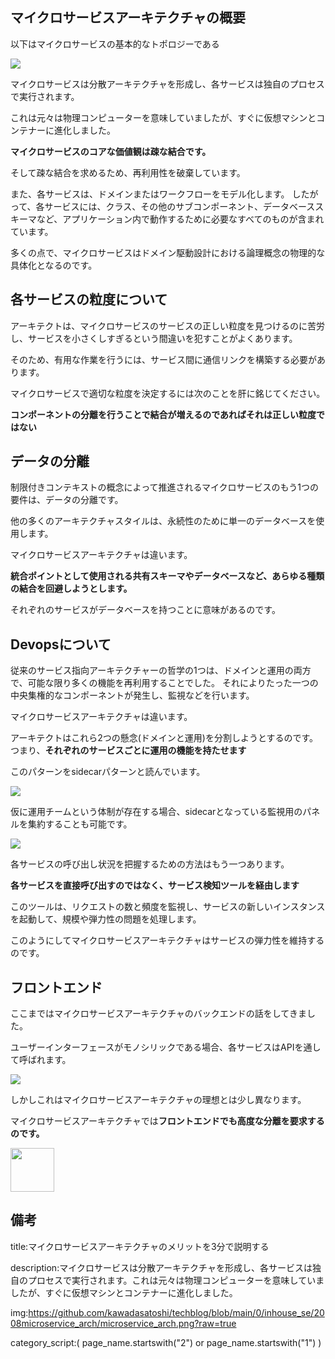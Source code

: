 



## マイクロサービスアーキテクチャの概要

以下はマイクロサービスの基本的なトポロジーである

<img src="https://github.com/kawadasatoshi/techblog/blob/main/0/inhouse_se/2008microservice_arch/microservice_arch.png?raw=true">

マイクロサービスは分散アーキテクチャを形成し、各サービスは独自のプロセスで実行されます。

これは元々は物理コンピューターを意味していましたが、すぐに仮想マシンとコンテナーに進化しました。

**マイクロサービスのコアな価値観は疎な結合です。**

そして疎な結合を求めるため、再利用性を破棄しています。

また、各サービスは、ドメインまたはワークフローをモデル化します。
したがって、各サービスには、クラス、その他のサブコンポーネント、データベーススキーマなど、アプリケーション内で動作するために必要なすべてのものが含まれています。

多くの点で、マイクロサービスはドメイン駆動設計における論理概念の物理的な具体化となるのです。


## 各サービスの粒度について


アーキテクトは、マイクロサービスのサービスの正しい粒度を見つけるのに苦労し、サービスを小さくしすぎるという間違いを犯すことがよくあります。

そのため、有用な作業を行うには、サービス間に通信リンクを構築する必要があります。

マイクロサービスで適切な粒度を決定するには次のことを肝に銘じてください。

**コンポーネントの分離を行うことで結合が増えるのであればそれは正しい粒度ではない**


## データの分離

制限付きコンテキストの概念によって推進されるマイクロサービスのもう1つの要件は、データの分離です。

他の多くのアーキテクチャスタイルは、永続性のために単一のデータベースを使用します。

マイクロサービスアーキテクチャは違います。

**統合ポイントとして使用される共有スキーマやデータベースなど、あらゆる種類の結合を回避しようとします。**

それぞれのサービスがデータベースを持つことに意味があるのです。


## Devopsについて

従来のサービス指向アーキテクチャーの哲学の1つは、ドメインと運用の両方で、可能な限り多くの機能を再利用することでした。
それによりたった一つの中央集権的なコンポーネントが発生し、監視などを行います。

マイクロサービスアーキテクチャは違います。

アーキテクトはこれら2つの懸念(ドメインと運用)を分割しようとするのです。
つまり、**それぞれのサービスごとに運用の機能を持たせます**

このパターンをsidecarパターンと読んでいます。

<img src="https://camo.githubusercontent.com/14cbd02ec0aa01eb3de29b38a170208c2e3b1429b766c801e6e36358c023980d/68747470733a2f2f6c6561726e696e672e6f7265696c6c792e636f6d2f6c6962726172792f766965772f66756e64616d656e74616c732d6f662d736f6674776172652f393738313439323034333434372f6173736574732f666f73615f313730322e706e67">


仮に運用チームという体制が存在する場合、sidecarとなっている監視用のパネルを集約することも可能です。


<img src="https://camo.githubusercontent.com/9c5d2503680a404b331f7641d0156dd2877aa64eccd0e6f51630aa2ebbc5ad0e/68747470733a2f2f6c6561726e696e672e6f7265696c6c792e636f6d2f6c6962726172792f766965772f66756e64616d656e74616c732d6f662d736f6674776172652f393738313439323034333434372f6173736574732f666f73615f313730332e706e67">


各サービスの呼び出し状況を把握するための方法はもう一つあります。

**各サービスを直接呼び出すのではなく、サービス検知ツールを経由します**

このツールは、リクエストの数と頻度を監視し、サービスの新しいインスタンスを起動して、規模や弾力性の問題を処理します。

このようにしてマイクロサービスアーキテクチャはサービスの弾力性を維持するのです。



## フロントエンド

ここまではマイクロサービスアーキテクチャのバックエンドの話をしてきました。

ユーザーインターフェースがモノシリックである場合、各サービスはAPIを通して呼ばれます。

<img src="https://camo.githubusercontent.com/a312657618829a4a49e3065a21fd01abe26baf8cdf8afd5992b63d54afb947c9/68747470733a2f2f6c6561726e696e672e6f7265696c6c792e636f6d2f6c6962726172792f766965772f66756e64616d656e74616c732d6f662d736f6674776172652f393738313439323034333434372f6173736574732f666f73615f313730352e706e67">

しかしこれはマイクロサービスアーキテクチャの理想とは少し異なります。

マイクロサービスアーキテクチャでは**フロントエンドでも高度な分離を要求するのです。**

<img  width="70" src="https://camo.githubusercontent.com/6b174fa582571100328001126c6f3adfe40466c228cbdad98d11556425b47acd/68747470733a2f2f6c6561726e696e672e6f7265696c6c792e636f6d2f6c6962726172792f766965772f66756e64616d656e74616c732d6f662d736f6674776172652f393738313439323034333434372f6173736574732f666f73615f313730362e706e67">



## 備考

title:マイクロサービスアーキテクチャのメリットを3分で説明する

description:マイクロサービスは分散アーキテクチャを形成し、各サービスは独自のプロセスで実行されます。これは元々は物理コンピューターを意味していましたが、すぐに仮想マシンとコンテナーに進化しました。

img:https://github.com/kawadasatoshi/techblog/blob/main/0/inhouse_se/2008microservice_arch/microservice_arch.png?raw=true

category_script:( page_name.startswith("2") or page_name.startswith("1") )










